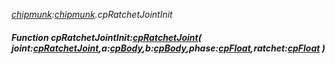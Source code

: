 _[chipmunk](../../modules/chipmunk/chipmunk-module.md):[chipmunk](../../modules/chipmunk/chipmunk-module.md).cpRatchetJointInit_
##### Function cpRatchetJointInit:[cpRatchetJoint](../../modules/chipmunk/chipmunk-cpratchetjoint.md)( joint:[cpRatchetJoint](../../modules/chipmunk/chipmunk-cpratchetjoint.md),a:[cpBody](../../modules/chipmunk/chipmunk-cpbody.md),b:[cpBody](../../modules/chipmunk/chipmunk-cpbody.md),phase:[cpFloat](../../modules/chipmunk/chipmunk-cpfloat.md),ratchet:[cpFloat](../../modules/chipmunk/chipmunk-cpfloat.md) )
